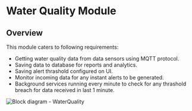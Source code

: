 # Water Quality Module
## Overview
This module caters to following requirements:
- Getting water quality data from data sensors using MQTT protocol.
- Saving data to database for reports and analytics.
- Saving alert thrashold configured on UI.
- Monitor incoming data for any instant alerts to be generated.
- Background services running every minute to check for any thrashold breach for data received in last 1 minute.

![Block diagram - WaterQuality](https://github.com/Anamika1911/ArchitecturalKatas/assets/6397314/334d46b8-c33b-4223-85f3-4941a333485c)
